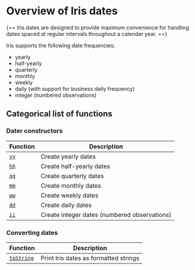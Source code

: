 
# Overview of Iris dates

{==
Iris dates are designed to provide maximum convenience for handling dates spaced
at regular intervals throughout a calendar year.
==}

Iris supports the following date frequencies:

* yearly
* half-yearly
* quarterly
* monthly
* weekly
* daily (with support for business daily frequency)
* integer (numbered observations)


## Categorical list of functions

### Dater constructors

| Function      | Description       |
|---            |---                |
[`yy`](yy.md)                                                | Create yearly dates
[`hh`](hh.md)                                                | Create half-yearly dates
[`qq`](qq.md)                                                | Create quarterly dates
[`mm`](mm.md)                                                | Create monthly dates
[`ww`](ww.md)                                                | Create weekly dates
[`dd`](dd.md)                                                | Create daily dates
[`ii`](ii.md)                                                | Create integer dates (numbered observations)


### Converting dates

| Function      | Description       |
|---            |---                |
[`toString`](toString.md)                                    | Print Iris dates as formatted strings

